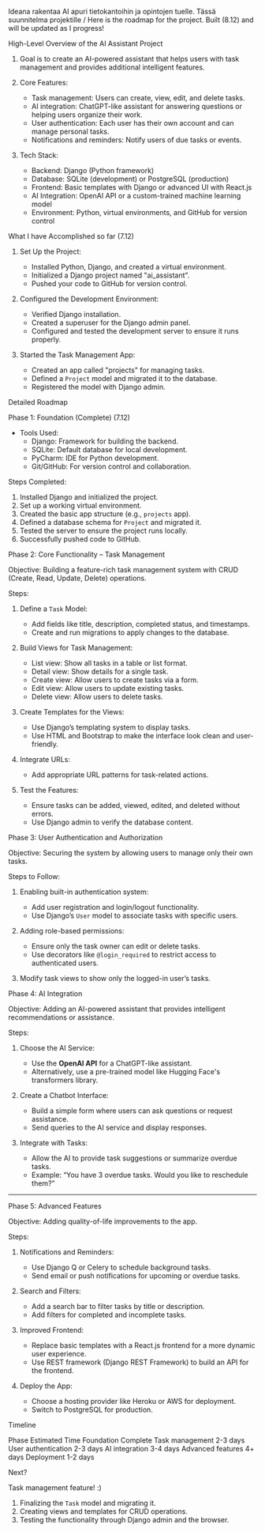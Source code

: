 Ideana rakentaa AI apuri tietokantoihin ja opintojen tuelle.
Tässä suunnitelma projektille / Here is the roadmap for the project. Built (8.12) and will be updated as I progress!


High-Level Overview of the AI Assistant Project

1. Goal is to create an AI-powered assistant that helps users with task management and provides additional intelligent features.

2. Core Features:
   - Task management: Users can create, view, edit, and delete tasks.
   - AI integration: ChatGPT-like assistant for answering questions or helping users organize their work.
   - User authentication: Each user has their own account and can manage personal tasks.
   - Notifications and reminders: Notify users of due tasks or events.

3. Tech Stack:
   - Backend: Django (Python framework)
   - Database: SQLite (development) or PostgreSQL (production)
   - Frontend: Basic templates with Django or advanced UI with React.js
   - AI Integration: OpenAI API or a custom-trained machine learning model
   - Environment: Python, virtual environments, and GitHub for version control


What I have Accomplished so far (7.12)

1. Set Up the Project:
   - Installed Python, Django, and created a virtual environment.
   - Initialized a Django project named "ai_assistant".
   - Pushed your code to GitHub for version control.

2. Configured the Development Environment:
   - Verified Django installation.
   - Created a superuser for the Django admin panel.
   - Configured and tested the development server to ensure it runs properly.

3. Started the Task Management App:
   - Created an app called "projects" for managing tasks.
   - Defined a `Project` model and migrated it to the database.
   - Registered the model with Django admin.

Detailed Roadmap

Phase 1: Foundation (Complete) (7.12)

- Tools Used:
  - Django: Framework for building the backend.
  - SQLite: Default database for local development.
  - PyCharm: IDE for Python development.
  - Git/GitHub: For version control and collaboration.

Steps Completed:
1. Installed Django and initialized the project.
2. Set up a working virtual environment.
3. Created the basic app structure (e.g., `projects` app).
4. Defined a database schema for `Project` and migrated it.
5. Tested the server to ensure the project runs locally.
6. Successfully pushed code to GitHub.



Phase 2: Core Functionality – Task Management

Objective: 
Building a feature-rich task management system with CRUD (Create, Read, Update, Delete) operations.

Steps:

1. Define a `Task` Model:
   - Add fields like title, description, completed status, and timestamps.
   - Create and run migrations to apply changes to the database.

2. Build Views for Task Management:
   - List view: Show all tasks in a table or list format.
   - Detail view: Show details for a single task.
   - Create view: Allow users to create tasks via a form.
   - Edit view: Allow users to update existing tasks.
   - Delete view: Allow users to delete tasks.

3. Create Templates for the Views:
   - Use Django’s templating system to display tasks.
   - Use HTML and Bootstrap to make the interface look clean and user-friendly.

4. Integrate URLs:
   - Add appropriate URL patterns for task-related actions.

5. Test the Features:
   - Ensure tasks can be added, viewed, edited, and deleted without errors.
   - Use Django admin to verify the database content.


Phase 3: User Authentication and Authorization

Objective:
Securing the system by allowing users to manage only their own tasks.

Steps to Follow:

1. Enabling built-in authentication system:
   - Add user registration and login/logout functionality.
   - Use Django’s `User` model to associate tasks with specific users.
   
2. Adding role-based permissions:
   - Ensure only the task owner can edit or delete tasks.
   - Use decorators like `@login_required` to restrict access to authenticated users.

3. Modify task views to show only the logged-in user’s tasks.



Phase 4: AI Integration

Objective:
Adding an AI-powered assistant that provides intelligent recommendations or assistance.

Steps:

1. Choose the AI Service:
   - Use the **OpenAI API** for a ChatGPT-like assistant.
   - Alternatively, use a pre-trained model like Hugging Face's transformers library.

2. Create a Chatbot Interface:
   - Build a simple form where users can ask questions or request assistance.
   - Send queries to the AI service and display responses.

3. Integrate with Tasks:
   - Allow the AI to provide task suggestions or summarize overdue tasks.
   - Example: “You have 3 overdue tasks. Would you like to reschedule them?”

---

Phase 5: Advanced Features

Objective: 
Adding quality-of-life improvements to the app.

Steps:

1. Notifications and Reminders:
   - Use Django Q or Celery to schedule background tasks.
   - Send email or push notifications for upcoming or overdue tasks.

2. Search and Filters:
   - Add a search bar to filter tasks by title or description.
   - Add filters for completed and incomplete tasks.

3. Improved Frontend:
   - Replace basic templates with a React.js frontend for a more dynamic user experience.
   - Use REST framework (Django REST Framework) to build an API for the frontend.

4. Deploy the App:
   - Choose a hosting provider like Heroku or AWS for deployment.
   - Switch to PostgreSQL for production.



Timeline

Phase                     	 Estimated Time 
Foundation	Complete
Task management	2-3 days
User authentication	2-3 days
AI integration	3-4 days
Advanced features	4+  days
Deployment	1-2 days


Next?

Task management feature! :)

1. Finalizing the `Task` model and migrating it.
2. Creating views and templates for CRUD operations.
3. Testing the functionality through Django admin and the browser.
   
